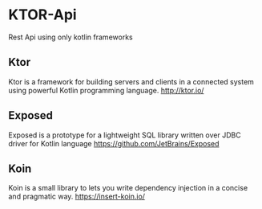 # KTOR-Api
Rest Api using only kotlin frameworks

## Ktor
Ktor is a framework for building servers and clients in a connected system using powerful Kotlin programming language.
http://ktor.io/

## Exposed
Exposed is a prototype for a lightweight SQL library written over JDBC driver for Kotlin language
https://github.com/JetBrains/Exposed

## Koin
Koin is a small library to lets you write dependency injection in a concise and pragmatic way.
https://insert-koin.io/

